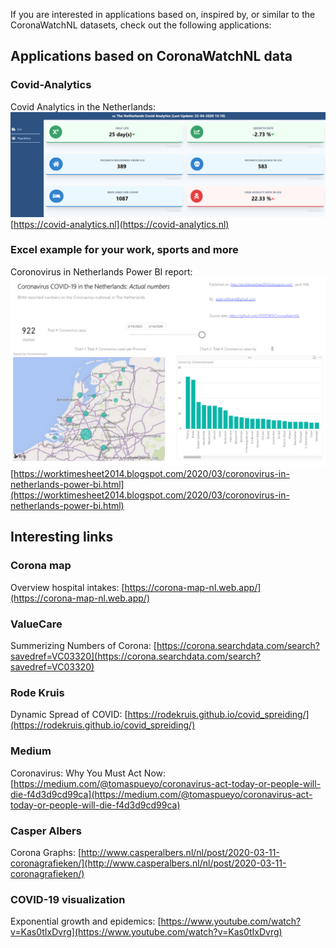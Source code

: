 If you are interested in applications based on, inspired by, or similar to the CoronaWatchNL datasets, check out the following applications:



## Applications based on CoronaWatchNL data

### Covid-Analytics
Covid Analytics in the Netherlands: 
![CovidAnalytics](CovidAnalytics.PNG)
[https://covid-analytics.nl](https://covid-analytics.nl)

### Excel example for your work, sports and more
Coronovirus in Netherlands Power BI report: 
![PowerBI](PowerBI.PNG)
[https://worktimesheet2014.blogspot.com/2020/03/coronovirus-in-netherlands-power-bi.html](https://worktimesheet2014.blogspot.com/2020/03/coronovirus-in-netherlands-power-bi.html) 



## Interesting links
### Corona map
Overview hospital intakes: [https://corona-map-nl.web.app/](https://corona-map-nl.web.app/)

### ValueCare
Summerizing Numbers of Corona: [https://corona.searchdata.com/search?savedref=VC03320](https://corona.searchdata.com/search?savedref=VC03320)

### Rode Kruis
Dynamic Spread of COVID: [https://rodekruis.github.io/covid_spreiding/](https://rodekruis.github.io/covid_spreiding/)

### Medium
Coronavirus: Why You Must Act Now: [https://medium.com/@tomaspueyo/coronavirus-act-today-or-people-will-die-f4d3d9cd99ca](https://medium.com/@tomaspueyo/coronavirus-act-today-or-people-will-die-f4d3d9cd99ca)

### Casper Albers
Corona Graphs: [http://www.casperalbers.nl/nl/post/2020-03-11-coronagrafieken/](http://www.casperalbers.nl/nl/post/2020-03-11-coronagrafieken/)

### COVID-19 visualization
Exponential growth and epidemics: [https://www.youtube.com/watch?v=Kas0tIxDvrg](https://www.youtube.com/watch?v=Kas0tIxDvrg)